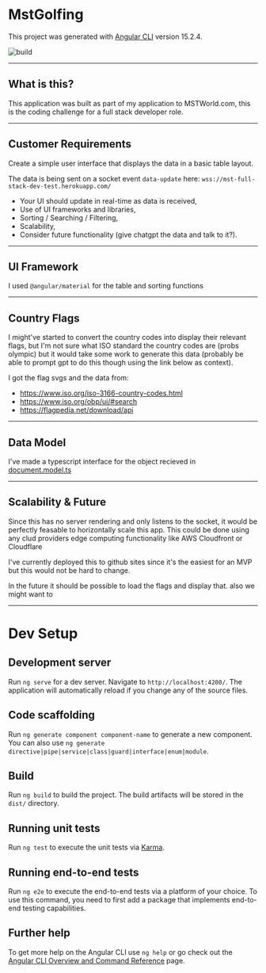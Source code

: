 # MstGolfing

This project was generated with [Angular CLI](https://github.com/angular/angular-cli) version 15.2.4.

![build](https://github.com/durosyan/mst-golf-tournament/actions/workflows/main.yml/badge.svg)

---

## What is this?

This application was built as part of my application to MSTWorld.com, this is the coding challenge for a full stack developer role.

---

## Customer Requirements

Create a simple user interface that displays the data in a basic table layout.

The data is being sent on a socket event `data-update` here: `wss://mst-full-stack-dev-test.herokuapp.com/`

- Your UI should update in real-time as data is received,
- Use of UI frameworks and libraries,
- Sorting / Searching / Filtering,
- Scalability,
- Consider future functionality (give chatgpt the data and talk to it?).

---

## UI Framework

I used `@angular/material` for the table and sorting functions

---

## Country Flags

I might've started to convert the country codes into display their relevant flags,
but I'm not sure what ISO standard the country codes are (probs olympic) but it would take some work to generate this data (probably be able to prompt gpt to do this though using the link below as context).

I got the flag svgs and the data from:
- https://www.iso.org/iso-3166-country-codes.html
- https://www.iso.org/obp/ui/#search
- https://flagpedia.net/download/api

---

## Data Model

I've made a typescript interface for the object recieved in [document.model.ts](src/app/models/document.model.ts)

---

## Scalability & Future

Since this has no server rendering and only listens to the socket, it would be perfectly feasable to horizontally scale this app.
This could be done using any clud providers edge computing functionality like AWS Cloudfront or Cloudflare

I've currently deployed this to github sites since it's the easiest for an MVP but this would not be hard to change.

In the future it should be possible to load the flags and display that. also we might want to 

---

# Dev Setup

## Development server

Run `ng serve` for a dev server. Navigate to `http://localhost:4200/`. The application will automatically reload if you change any of the source files.

## Code scaffolding

Run `ng generate component component-name` to generate a new component. You can also use `ng generate directive|pipe|service|class|guard|interface|enum|module`.

## Build

Run `ng build` to build the project. The build artifacts will be stored in the `dist/` directory.

## Running unit tests

Run `ng test` to execute the unit tests via [Karma](https://karma-runner.github.io).

## Running end-to-end tests

Run `ng e2e` to execute the end-to-end tests via a platform of your choice. To use this command, you need to first add a package that implements end-to-end testing capabilities.

## Further help

To get more help on the Angular CLI use `ng help` or go check out the [Angular CLI Overview and Command Reference](https://angular.io/cli) page.

